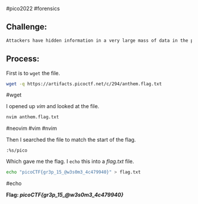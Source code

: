 #pico2022 #forensics 

## Challenge:
```md
Attackers have hidden information in a very large mass of data in the past, maybe they are still doing it. Download the data [here](https://artifacts.picoctf.net/c/294/anthem.flag.txt).
```

## Process:
First is to ```wget``` the file.
```bash
wget -q https://artifacts.picoctf.net/c/294/anthem.flag.txt
```
#wget 

I opened up *vim* and looked at the file.
```bash
nvim anthem.flag.txt
```
#neovim #vim #nvim

Then I searched the file to match the start of the flag.
```vim
:%s/pico
```

Which gave me the flag. I ```echo``` this into a *flag.txt* file.
```bash
echo "picoCTF{gr3p_15_@w3s0m3_4c479940}" > flag.txt
```
#echo 

**Flag: *picoCTF{gr3p_15_@w3s0m3_4c479940}***